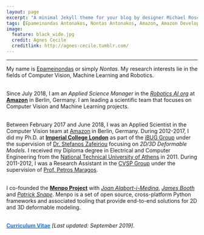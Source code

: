 ```yaml
---
layout: page
excerpt: "A minimal Jekyll theme for your blog by designer Michael Rose."
tags: [Epameinondas Antonakos, Nontas Antonakos, Amazon, Amazon Development Center Germany, Imperial College London, Computer Vision, Robotics, Deformable Models, Menpo]
image:
  feature: black_wide.jpg
  credit: Agnes Cecile
  creditlink: http://agnes-cecile.tumblr.com/
---
```


---

<p align="justify">My name is <a href="https://en.wikipedia.org/wiki/Epaminondas">Epameinondas</a> or simply <i>Nontas</i>. My research interests lie in the fields of Computer Vision, Machine Learning and Robotics.<br/><br/>

Since July 2018, I am an <i>Applied Science Manager</i> in the <a href="https://www.amazon.jobs/en-gb/search?offset=0&result_limit=10&sort=relevant&category=machine-learning-science&distanceType=Mi&radius=24km&latitude=52.51605&longitude=13.37691&loc_group_id=&loc_query=Berlin%2C%20Berlin%2C%20Deutschland&base_query=Robotics&city=Berlin&country=DEU&region=Berlin&county=Berlin&query_options=&"><i>Robotics AI org</i></a> at <a href="https://www.aboutamazon.com/"><b>Amazon</b></a> in Berlin, Germany. I am leading a scientific team that focuses on Computer Vision and Machine Learning projects.<br/><br/>

Between February 2017 and June 2018, I was an Applied Scientist in the Computer Vision team at <a href="https://www.aboutamazon.com/">Amazon</a> in Berlin, Germany. During 2012-2017, I did my Ph.D. at <a href="http://www.imperial.ac.uk/computing"><b>Imperial College London</b></a> as part of the <a href="http://ibug.doc.ic.ac.uk/">iBUG Group</a> under the supervision of <a href="https://wp.doc.ic.ac.uk/szafeiri/">Dr. Stefanos Zafeiriou</a> focusing on <i>2D/3D Deformable Models</i>. I received my Diploma degree in Electrical and Computer Engineering from the <a href="http://www.ntua.gr/">National Technical University of Athens</a> in 2011. During 2011-2012, I was a Research Assistant in the <a href="http://cvsp.cs.ntua.gr/">CVSP Group</a> under the supervision of <a href="http://cvsp.cs.ntua.gr/maragos/index.shtm">Prof. Petros Maragos</a>.<br/><br/>

I co-founded the <a href="http://www.menpo.org/"><b>Menpo Project</b></a> with <a href="https://github.com/jalabort"><i>Joan Alabort-i-Medina</i></a>, <a href="http://www.jamesabooth.com/"><i>James Booth</i></a> and <a href="http://patricksnape.github.io/"><i>Patrick Snape</i></a>. Menpo is a set of open source, cross-platform Python frameworks and associated tooling that provide end-to-end solutions for 2D and 3D deformable modeling.<br/><br/>

<a href="../cv/antonakosCV.pdf"><font color="1A75FF"><b>Curriculum Vitae</b></font></a> <i>[Last updated: September 2019]</i>.</p>

